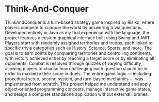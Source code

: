 # Think-And-Conquer
ThinkAndConquer is a turn-based strategy game inspired by Risiko, where players compete to conquer the world by answering trivia questions. Developed entirely in Java as my first experience with the language, the project features a custom graphical interface built using Swing and AWT. Players start with randomly assigned territories and troops, each linked to specific trivia categories such as History, Science, Sports, and more. The goal is to earn points by conquering territories and controlling continents, with victory achieved either by reaching a target score or by eliminating all opponents. Combat is resolved through quizzes of varying difficulty, allowing players to choose how challenging each question should be in order to maximize their score in duels. The entire game logic — including procedural setup, scoring system, and turn-based mechanics — was implemented from scratch. This project helped me understand and apply object-oriented programming concepts, manage interactive game states, and design a complete standalone application without external libraries.
